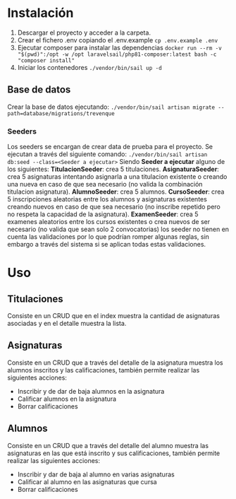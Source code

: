 # Instalación
1. Descargar el proyecto y acceder a la carpeta.
2. Crear el fichero .env copiando el .env.example
`cp .env.example .env`
3. Ejecutar composer para instalar las dependencias
`docker run --rm -v "$(pwd)":/opt -w /opt laravelsail/php81-composer:latest bash -c "composer install"`
4. Iniciar los contenedores
`./vendor/bin/sail up -d`
## Base de datos
Crear la base de datos ejecutando:
`./vendor/bin/sail artisan migrate --path=database/migrations/trevenque`
### Seeders
Los seeders se encargan de crear data de prueba para el proyecto. Se ejecutan a través del siguiente comando:
`./vendor/bin/sail artisan db:seed --class=<Seeder a ejecutar>`
Siendo **Seeder a ejecutar** alguno de los siguientes:
**TitulacionSeeder**: crea 5 titulaciones.
**AsignaturaSeeder**: crea 5 asignaturas intentando asignarla a una titulacion existente o creando una nueva en caso de que sea necesario (no valida la combinación titulacion asignatura).
**AlumnoSeeder**: crea 5 alumnos.
**CursoSeeder**: crea 5 inscripciones aleatorias entre los alumnos y asignaturas existentes creando nuevos en caso de que sea necesario (no inscribe repetido pero no respeta la capacidad de la asignatura).
**ExamenSeeder**: crea 5 examenes aleatorios entre los cursos existentes o crea nuevos de ser necesario (no valida que sean solo 2 convocatorias)
los seeder no tienen en cuenta las validaciones por lo que podrían romper algunas reglas, sin embargo a través del sistema si se aplican todas estas validaciones.

# Uso
## Titulaciones
Consiste en un CRUD que en el index muestra la cantidad de asignaturas asociadas y en el detalle muestra la lista.
## Asignaturas
Consiste en un CRUD que a través del detalle de la asignatura muestra los alumnos inscritos y las calificaciones, también permite realizar las siguientes acciones:
- Inscribir y de dar de baja alumnos en la asignatura
- Calificar alumnos en la asignatura
- Borrar calificaciones
## Alumnos
Consiste en un CRUD que a través del detalle del alumno muestra las asignaturas en las que está inscrito y sus calificaciones, también permite realizar las siguientes acciones:
- Inscribir y dar de baja al alumno en varias asignaturas
- Calificar al alumno en las asignaturas que cursa
- Borrar calificaciones